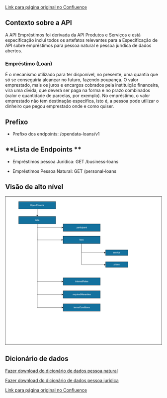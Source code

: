 [Link para página original no Confluence](https://openfinancebrasil.atlassian.net/wiki/spaces/OF/pages/223805647)

## **Contexto sobre a API**

A API Empréstimos foi derivada da API Produtos e Serviços e está especificação inclui todos os artefatos relevantes para a Especificação de API sobre empréstimos para pessoa natural e pessoa jurídica de dados abertos.

### **Empréstimo (Loan)**

É o mecanismo utilizado para ter disponível, no presente, uma quantia que só se conseguiria alcançar no futuro, fazendo poupança. O valor emprestado, mais os juros e encargos cobrados pela instituição financeira, vira uma dívida, que deverá ser paga na forma e no prazo combinados (valor e quantidade de parcelas, por exemplo). No empréstimo, o valor emprestado não tem destinação específica, isto é, a pessoa pode utilizar o dinheiro que pegou emprestado onde e como quiser.

## Prefixo

- Prefixo dos endpoints: /opendata-loans/v1

## **Lista de Endpoints **

- Empréstimos pessoa Jurídica: GET /business-loans 

- Empréstimos Pessoa Natural: GET /personal-loans

## **Visão de alto nível**
![att223805661](Informa%c3%a7%c3%b5es%20Gerais%20-%20[DA]%20Empr%c3%a9stimos%20-%20v1.0.0-beta.2/attachments/loans.png)
## **Dicionário de dados**

[Fazer download do dicionário de dados pessoa natural](https://openbanking-brasil.github.io/openapi/dictionary/getPersonalLoans_v1.csv)

[Fazer download do dicionário de dados pessoa jurídica](https://openbanking-brasil.github.io/openapi/dictionary/getBusinessLoans_v1.csv)

[Link para página original no Confluence](https://openfinancebrasil.atlassian.net/wiki/spaces/OF/pages/223805647)